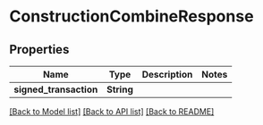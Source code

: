 # ConstructionCombineResponse

## Properties

Name | Type | Description | Notes
------------ | ------------- | ------------- | -------------
**signed_transaction** | **String** |  | 

[[Back to Model list]](../README.md#documentation-for-models) [[Back to API list]](../README.md#documentation-for-api-endpoints) [[Back to README]](../README.md)


